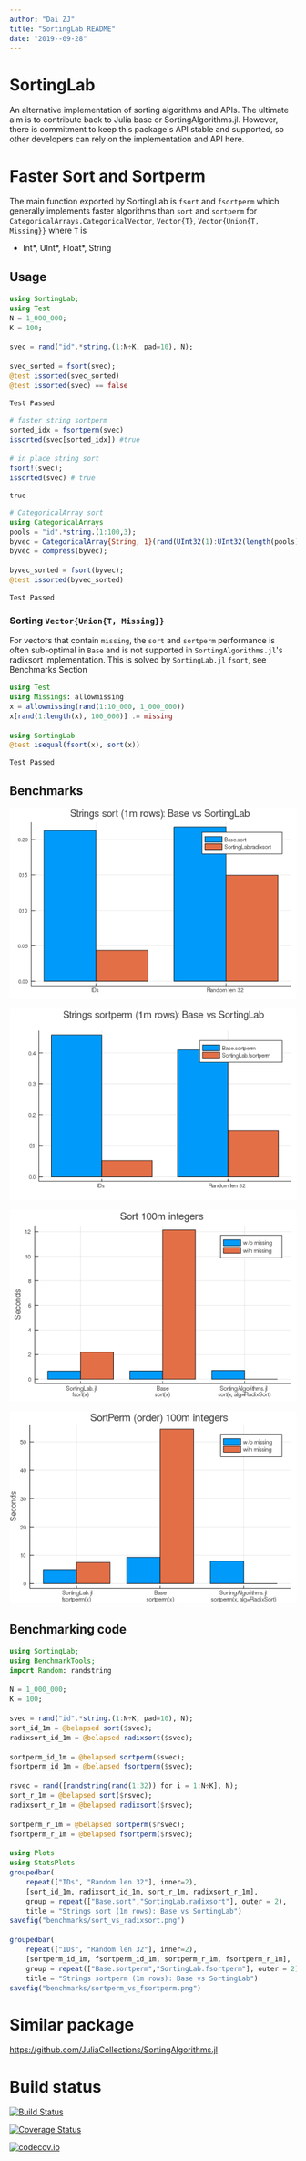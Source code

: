 ```yaml
---
author: "Dai ZJ"
title: "SortingLab README"
date: "2019--09-28"
---
```


# SortingLab
An alternative implementation of sorting algorithms and APIs. The ultimate aim is to contribute back to Julia base or SortingAlgorithms.jl. However, there is commitment to keep this package's API stable and supported, so other developers can rely on the implementation and API here.

# Faster Sort and Sortperm

The main function exported by SortingLab is `fsort` and `fsortperm` which generally implements faster algorithms than `sort` and `sortperm` for `CategoricalArrays.CategoricalVector`, `Vector{T}`,  `Vector{Union{T, Missing}}` where `T` is

* Int*, UInt*, Float*, String

## Usage

```julia
using SortingLab;
using Test
N = 1_000_000;
K = 100;

svec = rand("id".*string.(1:N÷K, pad=10), N);

svec_sorted = fsort(svec);
@test issorted(svec_sorted)
@test issorted(svec) == false
```

```
Test Passed
```



```julia
# faster string sortperm
sorted_idx = fsortperm(svec)
issorted(svec[sorted_idx]) #true

# in place string sort
fsort!(svec);
issorted(svec) # true
```

```
true
```



```julia
# CategoricalArray sort
using CategoricalArrays
pools = "id".*string.(1:100,3);
byvec = CategoricalArray{String, 1}(rand(UInt32(1):UInt32(length(pools)), N), CategoricalPool(pools, false));
byvec = compress(byvec);

byvec_sorted = fsort(byvec);
@test issorted(byvec_sorted)
```

```
Test Passed
```





### Sorting `Vector{Union{T, Missing}}`

For vectors that contain `missing`, the `sort` and `sortperm` performance is often sub-optimal in `Base` and is not supported in `SortingAlgorithms.jl`'s radixsort implementation. This is solved by `SortingLab.jl` `fsort`, see Benchmarks Section

```julia
using Test
using Missings: allowmissing
x = allowmissing(rand(1:10_000, 1_000_000))
x[rand(1:length(x), 100_000)] .= missing

using SortingLab
@test isequal(fsort(x), sort(x))
```

```
Test Passed
```






## Benchmarks
![Base.sort vs SortingLab.radixsort](benchmarks/sort_vs_radixsort.png)

![Base.sort vs SortingLab.radixsort](benchmarks/sortperm_vs_fsortperm.png)

![Base.sort vs SortingLab.fsort](benchmarks/fsort_missing_100m_int.png)

![Base.sortperm vs SortingLab.sortperm](benchmarks/fsortperm_missing_100m_int.png)

## Benchmarking code
```julia
using SortingLab;
using BenchmarkTools;
import Random: randstring

N = 1_000_000;
K = 100;

svec = rand("id".*string.(1:N÷K, pad=10), N);
sort_id_1m = @belapsed sort($svec);
radixsort_id_1m = @belapsed radixsort($svec);

sortperm_id_1m = @belapsed sortperm($svec);
fsortperm_id_1m = @belapsed fsortperm($svec);

rsvec = rand([randstring(rand(1:32)) for i = 1:N÷K], N);
sort_r_1m = @belapsed sort($rsvec);
radixsort_r_1m = @belapsed radixsort($rsvec);

sortperm_r_1m = @belapsed sortperm($rsvec);
fsortperm_r_1m = @belapsed fsortperm($rsvec);

using Plots
using StatsPlots
groupedbar(
    repeat(["IDs", "Random len 32"], inner=2),
    [sort_id_1m, radixsort_id_1m, sort_r_1m, radixsort_r_1m],
    group = repeat(["Base.sort","SortingLab.radixsort"], outer = 2),
    title = "Strings sort (1m rows): Base vs SortingLab")
savefig("benchmarks/sort_vs_radixsort.png")

groupedbar(
    repeat(["IDs", "Random len 32"], inner=2),
    [sortperm_id_1m, fsortperm_id_1m, sortperm_r_1m, fsortperm_r_1m],
    group = repeat(["Base.sortperm","SortingLab.fsortperm"], outer = 2),
    title = "Strings sortperm (1m rows): Base vs SortingLab")
savefig("benchmarks/sortperm_vs_fsortperm.png")
```



# Similar package

https://github.com/JuliaCollections/SortingAlgorithms.jl

# Build status
[![Build Status](https://travis-ci.org/xiaodaigh/SortingLab.jl.svg?branch=master)](https://travis-ci.org/xiaodaigh/SortingLab.jl)

[![Coverage Status](https://coveralls.io/repos/xiaodaigh/SortingLab.jl/badge.svg?branch=master&service=github)](https://coveralls.io/github/xiaodaigh/SortingLab.jl?branch=master)

[![codecov.io](http://codecov.io/github/xiaodaigh/SortingLab.jl/coverage.svg?branch=master)](http://codecov.io/github/xiaodaigh/SortingLab.jl?branch=master)
